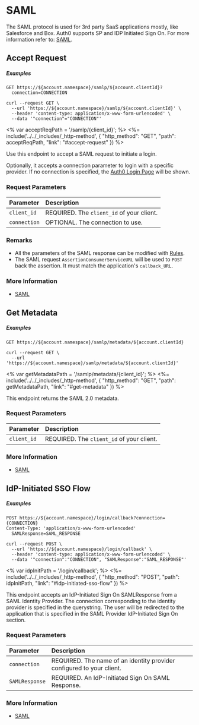 # SAML

The SAML protocol is used for 3rd party SaaS applications mostly, like Salesforce and Box. Auth0 supports SP and IDP Initiated Sign On. For more information refer to: [SAML](/protocols/saml).

## Accept Request

<h5 class="code-snippet-title">Examples</h5>

```http
GET https://${account.namespace}/samlp/${account.clientId}?
  connection=CONNECTION
```

```shell
curl --request GET \
  --url 'https://${account.namespace}/samlp/${account.clientId}' \
  --header 'content-type: application/x-www-form-urlencoded' \
  --data '"connection"="CONNECTION"'
```

<% var acceptReqPath = '/samlp/{client_id}'; %>
<%=
include('../../_includes/_http-method', {
  "http_method": "GET",
  "path": acceptReqPath,
  "link": "#accept-request"
}) %>

Use this endpoint to accept a SAML request to initiate a login.

Optionally, it accepts a connection parameter to login with a specific provider. If no connection is specified, the [Auth0 Login Page](/login_page) will be shown.


### Request Parameters

| Parameter        | Description |
|:-----------------|:------------|
| `client_id`      | REQUIRED. The `client_id` of your client. |
| `connection`     | OPTIONAL. The connection to use. |


### Remarks

- All the parameters of the SAML response can be modified with [Rules](/rules).
- The SAML request `AssertionConsumerServiceURL` will be used to `POST` back the assertion. It must match the application's `callback_URL`.

### More Information
- [SAML](/protocols/saml)

## Get Metadata

<h5 class="code-snippet-title">Examples</h5>

```http
GET https://${account.namespace}/samlp/metadata/${account.clientId}
```

```shell
curl --request GET \
  --url 'https://${account.namespace}/samlp/metadata/${account.clientId}'
```

<% var getMetadataPath = '/samlp/metadata/{client_id}'; %>
<%=
include('../../_includes/_http-method', {
  "http_method": "GET",
  "path": getMetadataPath,
  "link": "#get-metadata"
}) %>

This endpoint returns the SAML 2.0 metadata.

### Request Parameters

| Parameter        | Description |
|:-----------------|:------------|
| `client_id`      | REQUIRED. The `client_id` of your client. |

### More Information
- [SAML](/protocols/saml)


## IdP-Initiated SSO Flow

<h5 class="code-snippet-title">Examples</h5>

```http
POST https://${account.namespace}/login/callback?connection={CONNECTION}
Content-Type: 'application/x-www-form-urlencoded'
  SAMLResponse=SAML_RESPONSE
```

```shell
curl --request POST \
  --url 'https://${account.namespace}/login/callback' \
  --header 'content-type: application/x-www-form-urlencoded' \
  --data '"connection":"CONNECTION", "SAMLResponse":"SAML_RESPONSE"'
```

<% var idpInitPath = '/login/callback'; %>
<%=
include('../../_includes/_http-method', {
  "http_method": "POST",
  "path": idpInitPath,
  "link": "#idp-initiated-sso-flow"
}) %>

This endpoint accepts an IdP-Initiated Sign On SAMLResponse from a SAML Identity Provider. The connection corresponding to the identity provider is specified in the querystring. The user will be redirected to the application that is specified in the SAML Provider IdP-Initiated Sign On section.


### Request Parameters

| Parameter        | Description |
|:-----------------|:------------|
| `connection`     | REQUIRED. The name of an identity provider configured to your client. |
| `SAMLResponse`   | REQUIRED. An IdP-Initiated Sign On SAML Response. |

### More Information
- [SAML](/protocols/saml)
